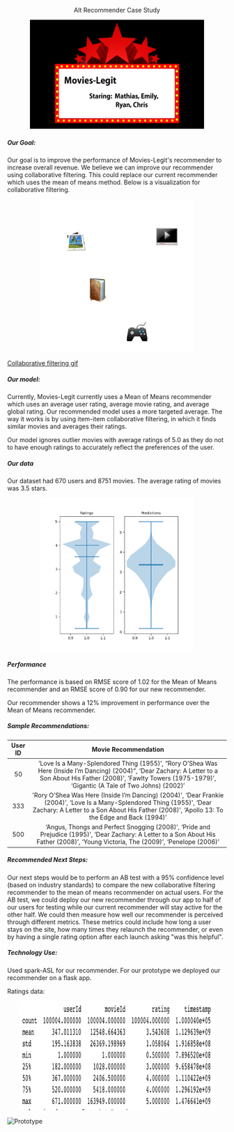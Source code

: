 <p align="center">
Alt Recommender Case Study
</p>

<p align="center">
  <img width="400" height="250" src="images/intro.jpg">
</p>

##### Our Goal:
Our goal is to improve the performance of Movies-Legit's recommender to increase overall revenue.
We believe we can improve our recommender using collaborative filtering. This could replace our current recommender which uses the mean of means method.
Below is a visualization for collaborative filtering.

<p align="center">
  <img width="350" height="350" src="images/Collaborative_filtering.gif">
</p>

[Collaborative filtering gif]( https://www.codementor.io/jadianes/building-a-recommender-with-apache-spark-python-example-app-part1-du1083qbw)

##### Our model:

Currently, Movies-Legit currently uses a Mean of Means recommender which uses an average user rating, average movie rating, and average global rating.
Our recommended model uses a more targeted average. The way it works is by using item-item collaborative filtering, in which it finds similar movies and averages their ratings.  

Our model ignores outlier movies with average ratings of 5.0 as they do not to have enough ratings to accurately reflect the preferences of the user.

##### Our data

Our dataset had 670 users and 8751 movies.
The average rating of movies was 3.5 stars.

<p align="center">
  <img width="350" height="350" src="images/violin_plot2.png">
</p>

##### Performance

The performance is based on RMSE score of 1.02 for the Mean of Means recommender and an RMSE score of 0.90 for our new recommender.

Our recommender shows a 12% improvement in performance over the Mean of Means recommender.

##### Sample Recommendations:

| User ID |                                                                                                      Movie Recommendation                                                                                                     |
|:-------:|:-----------------------------------------------------------------------------------------------------------------------------------------------------------------------------------------------------------------------------:|
|    50   | ’Love Is a Many-Splendored Thing (1955)’, “Rory O’Shea Was Here (Inside I’m Dancing) (2004)“, ‘Dear Zachary: A Letter to a Son About His Father (2008)’, ‘Fawlty Towers (1975-1979)’, ‘Gigantic (A Tale of Two Johns) (2002)’ |
|   333   |    'Rory O’Shea Was Here (Inside I’m Dancing) (2004)', ‘Dear Frankie (2004)’, ‘Love Is a Many-Splendored Thing (1955)’, ‘Dear Zachary: A Letter to a Son About His Father (2008)’, ‘Apollo 13: To the Edge and Back (1994)’   |
|   500   |                     ‘Angus, Thongs and Perfect Snogging (2008)’, ‘Pride and Prejudice (1995)’, ‘Dear Zachary: A Letter to a Son About His Father (2008)’, ‘Young Victoria, The (2009)’, ‘Penelope (2006)’                     |

##### Recommended Next Steps:
Our next steps would be to perform an AB test with a 95% confidence level (based on industry standards) to compare the new collaborative filtering recommender to the mean of means recommender on actual users. For the AB test, we could deploy our new recommender through our app to half of our users for testing while our current recommender will stay active for the other half. We could then measure how well our recommender is perceived through different metrics. These metrics could include how long a user stays on the site, how many times they relaunch the recommender, or even by having a single rating option after each launch asking "was this helpful".

##### Technology Use:
Used spark-ASL for our recommender. For our prototype we deployed our recommender on a flask app.

Ratings data:
<p align="center">
  <img width="450" height="250" src="images/Screen_Shot1.png">
</p>

![Prototype](ec2-18-237-252-110.us-west-2.compute.amazonaws.com:8080)

